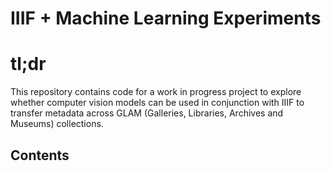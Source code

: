# IIIF + Machine Learning Experiments 

# tl;dr
This repository contains code for a work in progress project to explore whether computer vision models can be used in conjunction with IIIF to transfer metadata across GLAM (Galleries, Libraries, Archives and Museums) collections. 

## Contents 
